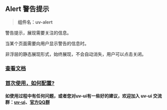 ## Alert 警告提示

> **组件名：uv-alert**

警告提示，展现需要关注的信息。

当某个页面需要向用户显示警告的信息时。

非浮层的静态展现形式，始终展现，不会自动消失，用户可以点击关闭。

### <a href="https://www.uvui.cn/components/alert.html" target="_blank">查看文档</a>

### <a href="https://www.uvui.cn/components/quickstart.html" target="_blank">首次使用，如何配置?</a>

#### 如使用过程中有任何问题，或者您对uv-ui有一些好的建议，欢迎加入 uv-ui 交流群：<a href="https://ext.dcloud.net.cn/plugin?id=12287" target="_blank">uv-ui</a>、<a href="https://www.uvui.cn/components/addQQGroup.html" target="_blank">官方QQ群</a>
